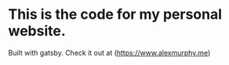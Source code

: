 # This is the code for my personal website.
Built with gatsby.
Check it out at (https://www.alexmurphy.me)
